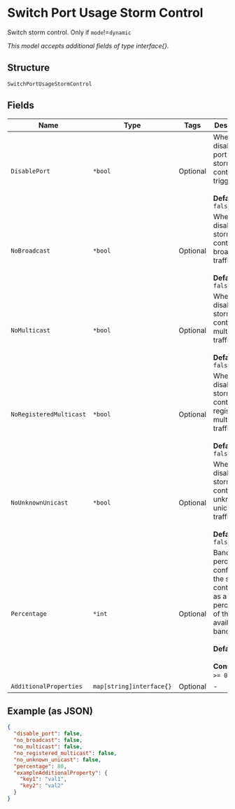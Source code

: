 
# Switch Port Usage Storm Control

Switch storm control. Only if `mode`!=`dynamic`

*This model accepts additional fields of type interface{}.*

## Structure

`SwitchPortUsageStormControl`

## Fields

| Name | Type | Tags | Description |
|  --- | --- | --- | --- |
| `DisablePort` | `*bool` | Optional | Whether to disable the port when storm control is triggered<br><br>**Default**: `false` |
| `NoBroadcast` | `*bool` | Optional | Whether to disable storm control on broadcast traffic<br><br>**Default**: `false` |
| `NoMulticast` | `*bool` | Optional | Whether to disable storm control on multicast traffic<br><br>**Default**: `false` |
| `NoRegisteredMulticast` | `*bool` | Optional | Whether to disable storm control on registered multicast traffic<br><br>**Default**: `false` |
| `NoUnknownUnicast` | `*bool` | Optional | Whether to disable storm control on unknown unicast traffic<br><br>**Default**: `false` |
| `Percentage` | `*int` | Optional | Bandwidth-percentage, configures the storm control level as a percentage of the available bandwidth<br><br>**Default**: `80`<br><br>**Constraints**: `>= 0`, `<= 100` |
| `AdditionalProperties` | `map[string]interface{}` | Optional | - |

## Example (as JSON)

```json
{
  "disable_port": false,
  "no_broadcast": false,
  "no_multicast": false,
  "no_registered_multicast": false,
  "no_unknown_unicast": false,
  "percentage": 80,
  "exampleAdditionalProperty": {
    "key1": "val1",
    "key2": "val2"
  }
}
```

